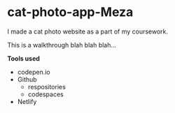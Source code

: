 # cat-photo-app-Meza
I made a cat photo website as a part of my coursework.

This is a walkthrough blah blah blah...

**Tools used**
* codepen.io
* Github
    * respositories
    * codespaces
* Netlify

